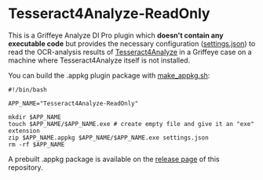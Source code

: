 # Tesseract4Analyze-ReadOnly

This is a Griffeye Analyze DI Pro plugin which **doesn't contain any executable code** but provides the necessary configuration 
([settings.json](https://github.com/con-web-adipp/Tesseract4Analyze-ReadOnly/blob/main/settings.json))
to read the OCR-analysis results of [Tesseract4Analyze](https://github.com/con-web-adipp/Tesseract4Analyze) in a Griffeye case on a machine
where Tesseract4Analyze itself is not installed.

You can build the .appkg plugin package with [make_appkg.sh](https://github.com/con-web-adipp/Tesseract4Analyze-ReadOnly/blob/main/make_appkg.sh):

```shell
#!/bin/bash

APP_NAME="Tesseract4Analyze-ReadOnly"

mkdir $APP_NAME
touch $APP_NAME/$APP_NAME.exe # create empty file and give it an "exe" extension
zip $APP_NAME.appkg $APP_NAME/$APP_NAME.exe settings.json
rm -rf $APP_NAME
```

A prebuilt .appkg package is available on the [release page](https://github.com/con-web-adipp/Tesseract4Analyze-ReadOnly/releases)
of this repository.
